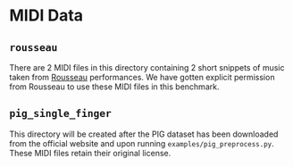 # MIDI Data

## `rousseau`

There are 2 MIDI files in this directory containing 2 short snippets of music taken from [Rousseau](https://www.youtube.com/channel/UCPZUQqtVDmcjm4NY5FkzqLA) performances. We have gotten explicit permission from Rousseau to use these MIDI files in this benchmark.

## `pig_single_finger`

This directory will be created after the PIG dataset has been downloaded from the official website and upon running `examples/pig_preprocess.py`. These MIDI files retain their original license.
